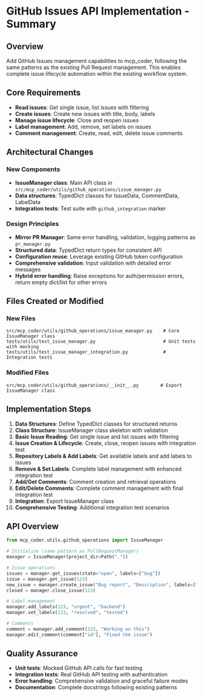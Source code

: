 # GitHub Issues API Implementation - Summary

## Overview
Add GitHub Issues management capabilities to mcp_coder, following the same patterns as the existing Pull Request management. This enables complete issue lifecycle automation within the existing workflow system.

## Core Requirements
- **Read issues**: Get single issue, list issues with filtering
- **Create issues**: Create new issues with title, body, labels
- **Manage issue lifecycle**: Close and reopen issues 
- **Label management**: Add, remove, set labels on issues
- **Comment management**: Create, read, edit, delete issue comments

## Architectural Changes

### New Components
- **IssueManager class**: Main API class in `src/mcp_coder/utils/github_operations/issue_manager.py`
- **Data structures**: TypedDict classes for IssueData, CommentData, LabelData
- **Integration tests**: Test suite with `github_integration` marker

### Design Principles
- **Mirror PR Manager**: Same error handling, validation, logging patterns as `pr_manager.py`
- **Structured data**: TypedDict return types for consistent API
- **Configuration reuse**: Leverage existing GitHub token configuration
- **Comprehensive validation**: Input validation with detailed error messages
- **Hybrid error handling**: Raise exceptions for auth/permission errors, return empty dict/list for other errors

## Files Created or Modified

### New Files
```
src/mcp_coder/utils/github_operations/issue_manager.py    # Core IssueManager class
tests/utils/test_issue_manager.py                         # Unit tests with mocking  
tests/utils/test_issue_manager_integration.py             # Integration tests
```

### Modified Files
```
src/mcp_coder/utils/github_operations/__init__.py        # Export IssueManager class
```

## Implementation Steps
1. **Data Structures**: Define TypedDict classes for structured returns
2. **Class Structure**: IssueManager class skeleton with validation
3. **Basic Issue Reading**: Get single issue and list issues with filtering
4. **Issue Creation & Lifecycle**: Create, close, reopen issues with integration test
5. **Repository Labels & Add Labels**: Get available labels and add labels to issues
6. **Remove & Set Labels**: Complete label management with enhanced integration test
7. **Add/Get Comments**: Comment creation and retrieval operations
8. **Edit/Delete Comments**: Complete comment management with final integration test
9. **Integration**: Export IssueManager class
10. **Comprehensive Testing**: Additional integration test scenarios

## API Overview
```python
from mcp_coder.utils.github_operations import IssueManager

# Initialize (same pattern as PullRequestManager)
manager = IssueManager(project_dir=Path("."))

# Issue operations
issues = manager.get_issues(state="open", labels=["bug"])
issue = manager.get_issue(123)
new_issue = manager.create_issue("Bug report", "Description", labels=["bug"])
closed = manager.close_issue(123)

# Label management  
manager.add_labels(123, "urgent", "backend")
manager.set_labels(123, "resolved", "tested")

# Comments
comment = manager.add_comment(123, "Working on this")
manager.edit_comment(comment["id"], "Fixed the issue")
```

## Quality Assurance
- **Unit tests**: Mocked GitHub API calls for fast testing
- **Integration tests**: Real GitHub API testing with authentication
- **Error handling**: Comprehensive validation and graceful failure modes
- **Documentation**: Complete docstrings following existing patterns
